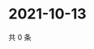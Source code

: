 # 2021-10-13

共 0 条

<!-- BEGIN WEIBO -->
<!-- 最后更新时间 Wed Oct 13 2021 09:53:33 GMT+0800 (China Standard Time) -->

<!-- END WEIBO -->
